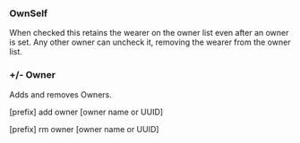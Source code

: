 ### OwnSelf
When checked this retains the wearer on the owner list even after an owner is set.  Any other owner can uncheck it, removing the wearer from the owner list.

### +/- Owner
Adds and removes Owners.

   [prefix] add owner [owner name or UUID]

   [prefix] rm owner [owner name or UUID]

